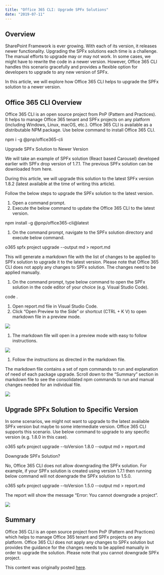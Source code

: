 ```yaml
---
title: "Office 365 CLI: Upgrade SPFx Solutions"
date: "2019-07-11"
---
```


## Overview

SharePoint Framework is ever growing. With each of its version, it releases newer functionality. Upgrading the SPFx solutions each time is a challenge. The manual efforts to upgrade may or may not work. In some cases, we might have to rewrite the code in a newer version. However, Office 365 CLI handles this scenario gracefully and provides a flexible option for developers to upgrade to any new version of SPFx.

In this article, we will explore how Office 365 CLI helps to upgrade the SPFx solution to a newer version.

## Office 365 CLI Overview

Office 365 CLI is an open source project from PnP (Pattern and Practices). It helps to manage Office 365 tenant and SPFx projects on any platform (including Windows, Linux, macOS, etc.). Office 365 CLI is available as a distributable NPM package. Use below command to install Office 365 CLI.

npm i -g @pnp/office365-cli

Upgrade SPFx Solution to Newer Version

We will take an example of SPFx solution (React based Carousel) developed earlier with SPFx drop version of 1.7.1. The previous SPFx solution can be downloaded from here.

During this article, we will upgrade this solution to the latest SPFx version 1.8.2 (latest available at the time of writing this article).

Follow the below steps to upgrade the SPFx solution to the latest version.

1. Open a command prompt.
2. Execute the below command to update the Office 365 CLI to the latest version.

npm install -g @pnp/office365-cli@latest

1. On the command prompt, navigate to the SPFx solution directory and execute below command.

o365 spfx project upgrade --output md > report.md

This will generate a markdown file with the list of changes to be applied to SPFx solution to upgrade it to the latest version. Please note that Office 365 CLI does not apply any changes to SPFx solution. The changes need to be applied manually.

1. On the command prompt, type below command to open the SPFx solution in the code editor of your choice (e.g. Visual Studio Code).

code .

1. Open report.md file in Visual Studio Code.
2. Click “Open Preview to the Side” or shortcut (CTRL + K V) to open markdown file in a preview mode.

![](https://nanddeepnachanblogs.com/wp-content/uploads/2020/03/word-image-538.png)

1. The markdown file will open in a preview mode with easy to follow instructions.

![](https://nanddeepnachanblogs.com/wp-content/uploads/2020/03/word-image-539.png)

1. Follow the instructions as directed in the markdown file.

The markdown file contains a set of npm commands to run and explanation of need of each package upgrade. Scroll down to the “Summary” section in markdown file to see the consolidated npm commands to run and manual changes needed for an individual file.

![](https://nanddeepnachanblogs.com/wp-content/uploads/2020/03/word-image-540.png)

## Upgrade SPFx Solution to Specific Version

In some scenarios, we might not want to upgrade to the latest available SPFx version but maybe to some intermediate version. Office 365 CLI supports this scenario. Use below command to upgrade to any specific version (e.g. 1.8.0 in this case).

o365 spfx project upgrade --toVersion 1.8.0 --output md > report.md

Downgrade SPFx Solution?

No, Office 365 CLI does not allow downgrading the SPFx solution. For example, if your SPFx solution is created using version 1.7.1 then running below command will not downgrade the SPFx solution to 1.5.0.

o365 spfx project upgrade --toVersion 1.5.0 --output md > report.md

The report will show the message “Error: You cannot downgrade a project”.

![](https://nanddeepnachanblogs.com/wp-content/uploads/2020/03/word-image-541.png)

## Summary

Office 365 CLI is an open source project from PnP (Pattern and Practices) which helps to manage Office 365 tenant and SPFx projects on any platform. Office 365 CLI does not apply any changes to SPFx solution but provides the guidance for the changes needs to be applied manually in order to upgrade the solution. Please note that you cannot downgrade SPFx project.

This content was originally posted [here](https://www.c-sharpcorner.com/article/upgrade-spfx-solutions-with-office-365-cli/).
